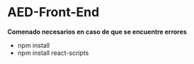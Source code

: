 # AED-Front-End

**Comenado necesarios en caso de que se encuentre errores**
- npm install
- npm install react-scripts
